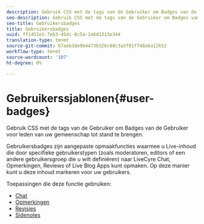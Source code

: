 ```yaml
---
description: Gebruik CSS met de tags van de Gebruiker om Badges van de Gebruiker voor leden van uw gemeenschap tot stand te brengen.
seo-description: Gebruik CSS met de tags van de Gebruiker om Badges van de Gebruiker voor leden van uw gemeenschap tot stand te brengen.
seo-title: Gebruikersbadges
title: Gebruikersbadges
uuid: ff1451e1-7eb3-45dc-8c5a-1a6d1313e344
translation-type: tm+mt
source-git-commit: 67aeb3de964473b326c88c3a3f81ff48a6a12652
workflow-type: tm+mt
source-wordcount: '107'
ht-degree: 0%

---
```



# Gebruikerssjablonen{#user-badges}

Gebruik CSS met de tags van de Gebruiker om Badges van de Gebruiker voor leden van uw gemeenschap tot stand te brengen.

Gebruikersbadges zijn aangepaste opmaakfuncties waarmee u Live-inhoud die door specifieke gebruikerstypen (zoals moderatoren, editors of een andere gebruikersgroep die u wilt definiëren) naar LiveCyre Chat, Opmerkingen, Reviews of Live Blog Apps kunt opmaken. Op deze manier kunt u deze inhoud markeren voor uw gebruikers.

Toepassingen die deze functie gebruiken:

* [Chat](../../c-about-apps/c-chat-app/c-chat-app.md#c_chat_app)
* [Opmerkingen](/help/using/c-about-apps/c-comments/c-comments.md)
* [Revisies](../../c-about-apps/c-reviews-app/c-reviews-app.md#c_reviews_app)
* [Sidenotes](../../c-about-apps/c-sidenotes-app/c-sidenotes-app.md#c_sidenotes_app)

